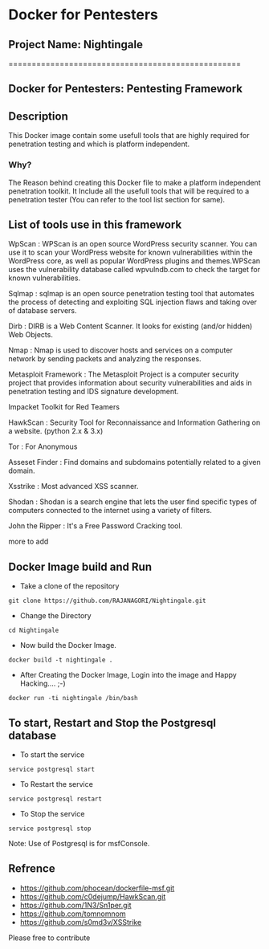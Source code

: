 # Docker for Pentesters
## Project Name: Nightingale
==================================================
## Docker for Pentesters: Pentesting Framework 

## Description
This Docker image contain some usefull tools that are highly required for penetration testing and which is platform independent.

### Why? 
The Reason behind creating this Docker file to make a platform independent penetration toolkit. It Include all the usefull tools that will be required to a penetration tester
(You can refer to the tool list section for same).

## List of tools use in this framework
WpScan : WPScan is an open source WordPress security scanner. You can use it to scan your WordPress website for known vulnerabilities within the WordPress core, as well as popular WordPress plugins and themes.WPScan uses the vulnerability database called wpvulndb.com to check the target for known vulnerabilities.

Sqlmap : sqlmap is an open source penetration testing tool that automates the process of detecting and exploiting SQL injection flaws and taking over of database servers.

Dirb : DIRB is a Web Content Scanner. It looks for existing (and/or hidden) Web Objects.

Nmap : Nmap is used to discover hosts and services on a computer network by sending packets and analyzing the responses.

Metasploit Framework : The Metasploit Project is a computer security project that provides information about security vulnerabilities and aids in penetration testing and IDS signature development.

Impacket Toolkit for Red Teamers

HawkScan : Security Tool for Reconnaissance and Information Gathering on a website. (python 2.x & 3.x)

Tor : For Anonymous

Asseset Finder : Find domains and subdomains potentially related to a given domain.

Xsstrike : Most advanced XSS scanner.

Shodan : Shodan is a search engine that lets the user find specific types of computers connected to the internet using a variety of filters.

John the Ripper : It's a Free Password Cracking tool.

more to add

## Docker Image build and Run 
- Take a clone of the repository
```
git clone https://github.com/RAJANAGORI/Nightingale.git
```
- Change the Directory
```
cd Nightingale
```
- Now build the Docker Image.
```
docker build -t nightingale .
```
- After Creating the Docker Image, Login into the image and Happy Hacking.... ;-)
```
docker run -ti nightingale /bin/bash
```

## To start, Restart and Stop the Postgresql database 
- To start the service
```
service postgresql start
```
- To Restart the service
```
service postgresql restart
```
- To Stop the service
```
service postgresql stop
```

Note: Use of Postgresql is for msfConsole.
## Refrence 
- https://github.com/phocean/dockerfile-msf.git
- https://github.com/c0dejump/HawkScan.git
- https://github.com/1N3/Sn1per.git
- https://github.com/tomnomnom
- https://github.com/s0md3v/XSStrike



Please free to contribute 
